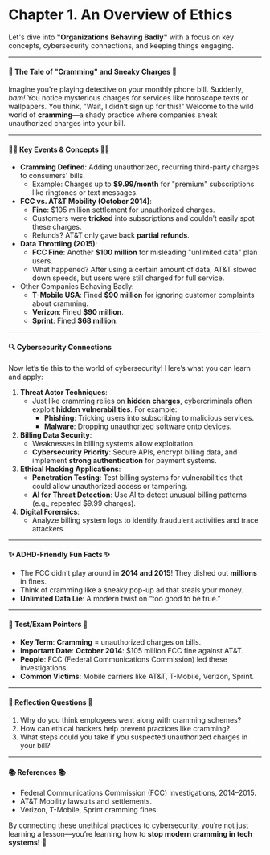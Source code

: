 # Chapter 1. An Overview of Ethics

Let's dive into **"Organizations Behaving Badly"** with a focus on key concepts, cybersecurity connections, and keeping things engaging.

***

#### 🚨 **The Tale of "Cramming" and Sneaky Charges** 🚨

Imagine you're playing detective on your monthly phone bill. Suddenly, _bam!_ You notice mysterious charges for services like horoscope texts or wallpapers. You think, "Wait, I didn’t sign up for this!" Welcome to the wild world of **cramming**—a shady practice where companies sneak unauthorized charges into your bill.

***

#### 🕵️‍♀️ **Key Events & Concepts** 🕵️‍♂️

* **Cramming Defined**: Adding unauthorized, recurring third-party charges to consumers' bills.
  * Example: Charges up to **$9.99/month** for "premium" subscriptions like ringtones or text messages.
* **FCC vs. AT\&T Mobility (October 2014)**:
  * **Fine**: $105 million settlement for unauthorized charges.
  * Customers were **tricked** into subscriptions and couldn’t easily spot these charges.
  * Refunds? AT\&T only gave back **partial refunds**.
* **Data Throttling (2015)**:
  * **FCC Fine**: Another **$100 million** for misleading "unlimited data" plan users.
  * What happened? After using a certain amount of data, AT\&T slowed down speeds, but users were still charged for full service.
* Other Companies Behaving Badly:
  * **T-Mobile USA**: Fined **$90 million** for ignoring customer complaints about cramming.
  * **Verizon**: Fined **$90 million**.
  * **Sprint**: Fined **$68 million**.

***

#### 🔍 **Cybersecurity Connections**

Now let’s tie this to the world of cybersecurity! Here’s what you can learn and apply:

1. **Threat Actor Techniques**:
   * Just like cramming relies on **hidden charges**, cybercriminals often exploit **hidden vulnerabilities**. For example:
     * **Phishing**: Tricking users into subscribing to malicious services.
     * **Malware**: Dropping unauthorized software onto devices.
2. **Billing Data Security**:
   * Weaknesses in billing systems allow exploitation.
   * **Cybersecurity Priority**: Secure APIs, encrypt billing data, and implement **strong authentication** for payment systems.
3. **Ethical Hacking Applications**:
   * **Penetration Testing**: Test billing systems for vulnerabilities that could allow unauthorized access or tampering.
   * **AI for Threat Detection**: Use AI to detect unusual billing patterns (e.g., repeated $9.99 charges).
4. **Digital Forensics**:
   * Analyze billing system logs to identify fraudulent activities and trace attackers.

***

#### ✨ **ADHD-Friendly Fun Facts** ✨

* The FCC didn’t play around in **2014 and 2015**! They dished out **millions** in fines.
* Think of cramming like a sneaky pop-up ad that steals your money.
* **Unlimited Data Lie**: A modern twist on “too good to be true.”

***

#### 🎯 **Test/Exam Pointers** 🎯

* **Key Term**: **Cramming** = unauthorized charges on bills.
* **Important Date**: **October 2014**: $105 million FCC fine against AT\&T.
* **People**: FCC (Federal Communications Commission) led these investigations.
* **Common Victims**: Mobile carriers like AT\&T, T-Mobile, Verizon, Sprint.

***

#### 🧠 **Reflection Questions** 🧠

1. Why do you think employees went along with cramming schemes?
2. How can ethical hackers help prevent practices like cramming?
3. What steps could you take if you suspected unauthorized charges in your bill?

***

#### 📚 **References** 📚

* Federal Communications Commission (FCC) investigations, 2014–2015.
* AT\&T Mobility lawsuits and settlements.
* Verizon, T-Mobile, Sprint cramming fines.

By connecting these unethical practices to cybersecurity, you’re not just learning a lesson—you’re learning how to **stop modern cramming in tech systems!** 🚀
